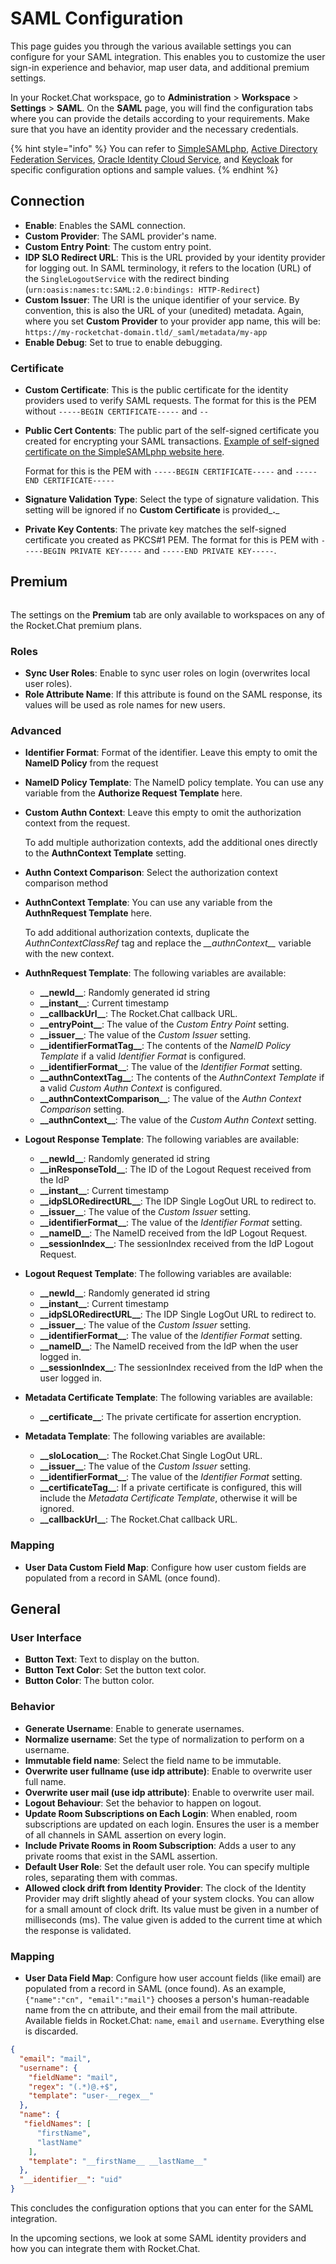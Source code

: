 # SAML Configuration

This page guides you through the various available settings you can configure for your SAML integration. This enables you to customize the user sign-in experience and behavior, map user data, and additional premium settings.&#x20;

In your Rocket.Chat workspace, go to **Administration** > **Workspace** > **Settings** > **SAML**. On the **SAML** page, you will find the configuration tabs where you can provide the details according to your requirements. Make sure that you have an identity provider and the necessary credentials.

{% hint style="info" %}
You can refer to [SimpleSAMLphp](simple-saml-php.md), [Active Directory Federation Services](active-directory-federation-services.md), [Oracle Identity Cloud Service](oracle-cloud.md), and [Keycloak](keycloak.md#troubleshooting) for specific configuration options and sample values.
{% endhint %}

## Connection

* **Enable**: Enables the SAML connection.
* **Custom Provider**: The SAML provider's name.
* **Custom Entry Point**: The custom entry point.
* **IDP SLO Redirect URL**: This is the URL provided by your identity provider for logging out. In SAML terminology, it refers to the location (URL) of the `SingleLogoutService` with the redirect binding (`urn:oasis:names:tc:SAML:2.0:bindings: HTTP-Redirect`)
* **Custom Issuer**: The URI is the unique identifier of your service. By convention, this is also the URL of your (unedited) metadata. Again, where you set **Custom Provider** to your provider app name, this will be: `https://my-rocketchat-domain.tld/_saml/metadata/my-app`
* **Enable Debug**: Set to true to enable debugging.

### Certificate

* **Custom Certificate**: This is the public certificate for the identity providers used to verify SAML requests. The format for this is the PEM without `-----BEGIN CERTIFICATE-----` and `--`
*   **Public Cert Contents**: The public part of the self-signed certificate you created for encrypting your SAML transactions. [Example of self-signed certificate on the SimpleSAMLphp website here](https://simplesamlphp.org/docs/stable/simplesamlphp-sp.html#enabling-a-certificate-for-your-service-provider).

    Format for this is the PEM with  `-----BEGIN CERTIFICATE-----` and `-----END CERTIFICATE-----`
* **Signature Validation Type**: Select the type of signature validation. This setting will be ignored if no **Custom Certificate** is provided_**.**_
* **Private Key Contents**: The private key matches the self-signed certificate you created as PKCS#1 PEM. The format for this is PEM with  `-----BEGIN PRIVATE KEY-----` and `-----END PRIVATE KEY-----`.

## Premium

<figure><img src="../../../../.gitbook/assets/Premium.svg" alt=""><figcaption></figcaption></figure>

The settings on the **Premium** tab are only available to workspaces on any of the Rocket.Chat premium plans.

### Roles

* **Sync User Roles**: Enable to sync user roles on login (overwrites local user roles).
* **Role Attribute Name**: If this attribute is found on the SAML response, its values will be used as role names for new users.

### Advanced

* **Identifier Format**: Format of the identifier. Leave this empty to omit the **NameID Policy** from the request
* **NameID Policy Template**: The NameID policy template. You can use any variable from the **Authorize Request Template** here.
*   **Custom Authn Context**: Leave this empty to omit the authorization context from the request.

    To add multiple authorization contexts, add the additional ones directly to the **AuthnContext Template** setting.
* **Authn Context Comparison**: Select the authorization context comparison method
*   **AuthnContext Template**: You can use any variable from the **AuthnRequest Template** here.

    To add additional authorization contexts, duplicate the _AuthnContextClassRef_ tag and replace the _\_\_authnContext\_\__ variable with the new context.
* **AuthnRequest Template**: The following variables are available:
  * **\_\_newId\_\_**: Randomly generated id string
  * **\_\_instant\_\_**: Current timestamp
  * **\_\_callbackUrl\_\_**: The Rocket.Chat callback URL.
  * **\_\_entryPoint\_\_**: The value of the _Custom Entry Point_ setting.
  * **\_\_issuer\_\_**: The value of the _Custom Issuer_ setting.
  * **\_\_identifierFormatTag\_\_**: The contents of the _NameID Policy Template_ if a valid _Identifier Format_ is configured.
  * **\_\_identifierFormat\_\_**: The value of the _Identifier Format_ setting.
  * **\_\_authnContextTag\_\_**: The contents of the _AuthnContext Template_ if a valid _Custom Authn Context_ is configured.
  * **\_\_authnContextComparison\_\_**: The value of the _Authn Context Comparison_ setting.
  * **\_\_authnContext\_\_**: The value of the _Custom Authn Context_ setting.
* **Logout Response Template**: The following variables are available:
  * **\_\_newId\_\_**: Randomly generated id string
  * **\_\_inResponseToId\_\_**: The ID of the Logout Request received from the IdP
  * **\_\_instant\_\_**: Current timestamp
  * **\_\_idpSLORedirectURL\_\_**: The IDP Single LogOut URL to redirect to.
  * **\_\_issuer\_\_**: The value of the _Custom Issuer_ setting.
  * **\_\_identifierFormat\_\_**: The value of the _Identifier Format_ setting.
  * **\_\_nameID\_\_**: The NameID received from the IdP Logout Request.
  * **\_\_sessionIndex\_\_**: The sessionIndex received from the IdP Logout Request.
* **Logout Request Template**: The following variables are available:
  * **\_\_newId\_\_**: Randomly generated id string
  * **\_\_instant\_\_**: Current timestamp
  * **\_\_idpSLORedirectURL\_\_**: The IDP Single LogOut URL to redirect to.
  * **\_\_issuer\_\_**: The value of the _Custom Issuer_ setting.
  * **\_\_identifierFormat\_\_**: The value of the _Identifier Format_ setting.
  * **\_\_nameID\_\_**: The NameID received from the IdP when the user logged in.
  * **\_\_sessionIndex\_\_**: The sessionIndex received from the IdP when the user logged in.
* **Metadata Certificate Template**: The following variables are available:
  * **\_\_certificate\_\_**: The private certificate for assertion encryption.
* **Metadata Template**: The following variables are available:
  * **\_\_sloLocation\_\_**: The Rocket.Chat Single LogOut URL.
  * **\_\_issuer\_\_**: The value of the _Custom Issuer_ setting.
  * **\_\_identifierFormat\_\_**: The value of the _Identifier Format_ setting.
  * **\_\_certificateTag\_\_**: If a private certificate is configured, this will include the _Metadata Certificate Template_, otherwise it will be ignored.
  * **\_\_callbackUrl\_\_**: The Rocket.Chat callback URL.

### Mapping

* **User Data Custom Field Map**: Configure how user custom fields are populated from a record in SAML (once found).

## General

### User Interface

* **Button Text**: Text to display on the button.
* **Button Text Color**: Set the button text color.
* **Button Color**: The button color.

### Behavior

* **Generate Username**: Enable to generate usernames.
* **Normalize username**: Set the type of normalization to perform on a username.
* **Immutable field name**: Select the field name to be immutable.
* **Overwrite user fullname (use idp attribute)**: Enable to overwrite user full name.
* **Overwrite user mail (use idp attribute)**: Enable to overwrite user mail.
* **Logout Behaviour**: Set the behavior to happen on logout.
* **Update Room Subscriptions on Each Login**: When enabled, room subscriptions are updated on each login. Ensures the user is a member of all channels in SAML assertion on every login.
* **Include Private Rooms in Room Subscription**: Adds a user to any private rooms that exist in the SAML assertion.
* **Default User Role**: Set the default user role. You can specify multiple roles, separating them with commas.
* **Allowed clock drift from Identity Provider**: The clock of the Identity Provider may drift slightly ahead of your system clocks. You can allow for a small amount of clock drift. Its value must be given in a number of milliseconds (ms). The value given is added to the current time at which the response is validated.

### Mapping

* **User Data Field Map**: Configure how user account fields (like email) are populated from a record in SAML (once found). As an example, `{"name":"cn", "email":"mail"}` chooses a person's human-readable name from the cn attribute, and their email from the mail attribute. Available fields in Rocket.Chat: `name`, `email` and `username`. Everything else is discarded.

```json
{
  "email": "mail",
  "username": {
    "fieldName": "mail",
    "regex": "(.*)@.+$",
    "template": "user-__regex__"
  },
  "name": {
   "fieldNames": [
      "firstName",
      "lastName"
    ],
    "template": "__firstName__ __lastName__"
  },
  "__identifier__": "uid"
}
```

This concludes the configuration options that you can enter for the SAML integration.

In the upcoming sections, we look at some SAML identity providers and how you can integrate them with Rocket.Chat.
